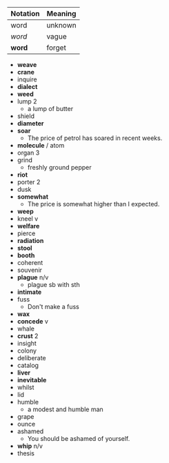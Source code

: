 | Notation | Meaning |
| -------- | ------- |
| word     | unknown |
| _word_   | vague   |
| **word** | forget  |

- **weave**
- **crane**
- inquire
- **dialect**
- **weed**
- lump 2
  - a lump of butter
- shield
- **diameter**
- **soar**
  - The price of petrol has soared in recent weeks.
- **molecule** / atom
- organ 3
- grind
  - freshly ground pepper
- **riot**
- porter 2
- dusk
- **somewhat**
  - The price is somewhat higher than I expected.
- **weep**
- kneel v
- **welfare**
- pierce
- **radiation**
- **stool**
- **booth**
- coherent
- souvenir
- **plague** n/v
  - plague sb with sth
- **intimate**
- fuss
  - Don't make a fuss
- **wax**
- **concede** v
- whale
- **crust** 2
- insight
- colony
- deliberate
- catalog
- **liver**
- **inevitable**
- whilst
- lid
- humble
  - a modest and humble man
- grape
- ounce
- ashamed
  - You should be ashamed of yourself.
- **whip** n/v
- thesis
